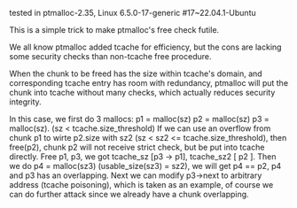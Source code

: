 tested in ptmalloc-2.35, Linux 6.5.0-17-generic #17~22.04.1-Ubuntu 

This is a simple trick to make ptmalloc's free check futile.

We all know ptmalloc added tcache for efficiency, but the cons are lacking some security checks than non-tcache free procedure.

When the chunk to be freed has the size within tcache's domain, and corresponding tcache entry has room with redundancy,
ptmalloc will put the chunk into tcache without many checks, which actually reduces security integrity.

In this case, we first do 3 mallocs: p1 = malloc(sz) p2 = malloc(sz) p3 = malloc(sz). (sz < tcache.size_threshold)
If we can use an overflow from chunk p1 to wirte p2.size with sz2 (sz < sz2 <= tcache.size_threshold), then free(p2), chunk p2
will not receive strict check, but be put into tcache directly. Free p1, p3, we got tcache_sz [p3 -> p1], tcache_sz2 [ p2 ].
Then we do p4 = malloc(sz3) (usable_size(sz3) = sz2), we will get p4 == p2, p4 and p3 has an overlapping. Next we can modify
p3->next to arbitrary address (tcache poisoning), which is taken as an example, of course we can do further attack since we already
have a chunk overlapping.
